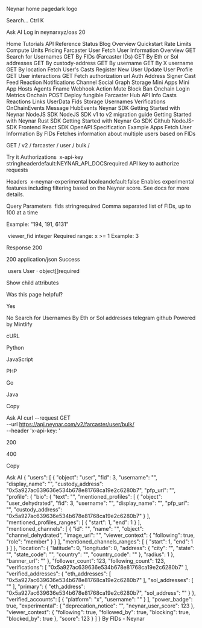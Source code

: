 
Neynar home pagedark logo

Search...
Ctrl K

Ask AI
Log in
neynarxyz/oas
20

Home
Tutorials
API Reference
Status
Blog
Overview
Quickstart
Rate Limits
Compute Units Pricing
Farcaster
User
Fetch User Information
Overview
GET
Search for Usernames
GET
By FIDs (Farcaster IDs)
GET
By Eth or Sol addresses
GET
By custody-address
GET
By username
GET
By X username
GET
By location
Fetch User's Casts
Register New User
Update User Profile
GET
User interactions
GET
Fetch authorization url
Auth Address
Signer
Cast
Feed
Reaction
Notifications
Channel
Social Graph
Storage
Mini Apps
Mini App Hosts
Agents
Fname
Webhook
Action
Mute
Block
Ban
Onchain
Login
Metrics
Onchain
POST
Deploy fungible
Farcaster Hub API
Info
Casts
Reactions
Links
UserData
Fids
Storage
Usernames
Verifications
OnChainEvents
Message
HubEvents
Neynar SDK
Getting Started with Neynar NodeJS SDK
NodeJS SDK v1 to v2 migration guide
Getting Started with Neynar Rust SDK
Getting Started with Neynar Go SDK
Github
NodeJS-SDK
Frontend React SDK
OpenAPI Specification
Example Apps
Fetch User Information
By FIDs
Fetches information about multiple users based on FIDs

GET
/
v2
/
farcaster
/
user
/
bulk
/

Try it
Authorizations
​
x-api-key
stringheaderdefault:NEYNAR_API_DOCSrequired
API key to authorize requests

Headers
​
x-neynar-experimental
booleandefault:false
Enables experimental features including filtering based on the Neynar score. See docs for more details.

Query Parameters
​
fids
stringrequired
Comma separated list of FIDs, up to 100 at a time

Example:
"194, 191, 6131"

​
viewer_fid
integer
Required range: x >= 1
Example:
3

Response
200

200
application/json
Success

​
users
User · object[]required

Show child attributes

Was this page helpful?


Yes

No
Search for Usernames
By Eth or Sol addresses
telegram
github
Powered by Mintlify

cURL

Python

JavaScript

PHP

Go

Java

Copy

Ask AI
curl --request GET \
  --url https://api.neynar.com/v2/farcaster/user/bulk/ \
  --header 'x-api-key: <api-key>'

200

400

Copy

Ask AI
{
  "users": [
    {
      "object": "user",
      "fid": 3,
      "username": "<string>",
      "display_name": "<string>",
      "custody_address": "0x5a927ac639636e534b678e81768ca19e2c6280b7",
      "pfp_url": "<string>",
      "profile": {
        "bio": {
          "text": "<string>",
          "mentioned_profiles": [
            {
              "object": "user_dehydrated",
              "fid": 3,
              "username": "<string>",
              "display_name": "<string>",
              "pfp_url": "<string>",
              "custody_address": "0x5a927ac639636e534b678e81768ca19e2c6280b7"
            }
          ],
          "mentioned_profiles_ranges": [
            {
              "start": 1,
              "end": 1
            }
          ],
          "mentioned_channels": [
            {
              "id": "<string>",
              "name": "<string>",
              "object": "channel_dehydrated",
              "image_url": "<string>",
              "viewer_context": {
                "following": true,
                "role": "member"
              }
            }
          ],
          "mentioned_channels_ranges": [
            {
              "start": 1,
              "end": 1
            }
          ]
        },
        "location": {
          "latitude": 0,
          "longitude": 0,
          "address": {
            "city": "<string>",
            "state": "<string>",
            "state_code": "<string>",
            "country": "<string>",
            "country_code": "<string>"
          },
          "radius": 1
        },
        "banner_url": "<string>"
      },
      "follower_count": 123,
      "following_count": 123,
      "verifications": [
        "0x5a927ac639636e534b678e81768ca19e2c6280b7"
      ],
      "verified_addresses": {
        "eth_addresses": [
          "0x5a927ac639636e534b678e81768ca19e2c6280b7"
        ],
        "sol_addresses": [
          "<string>"
        ],
        "primary": {
          "eth_address": "0x5a927ac639636e534b678e81768ca19e2c6280b7",
          "sol_address": "<string>"
        }
      },
      "verified_accounts": [
        {
          "platform": "x",
          "username": "<string>"
        }
      ],
      "power_badge": true,
      "experimental": {
        "deprecation_notice": "<string>",
        "neynar_user_score": 123
      },
      "viewer_context": {
        "following": true,
        "followed_by": true,
        "blocking": true,
        "blocked_by": true
      },
      "score": 123
    }
  ]
}
By FIDs - Neynar
